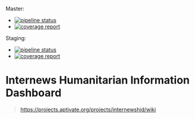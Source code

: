 Master:
  * [![pipeline status](https://git.coop/aptivate/internewshid/badges/master/pipeline.svg)](https://git.coop/aptivate/internewshid/commits/master)
  * [![coverage report](https://git.coop/aptivate/internewshid/badges/master/coverage.svg)](https://git.coop/aptivate/internewshid/commits/master)

Staging:
  * [![pipeline status](https://git.coop/aptivate/internewshid/badges/staging/pipeline.svg)](https://git.coop/aptivate/internewshid/commits/staging)
  * [![coverage report](https://git.coop/aptivate/internewshid/badges/staging/coverage.svg)](https://git.coop/aptivate/internewshid/commits/staging)

# Internews Humanitarian Information Dashboard

> https://projects.aptivate.org/projects/internewshid/wiki
